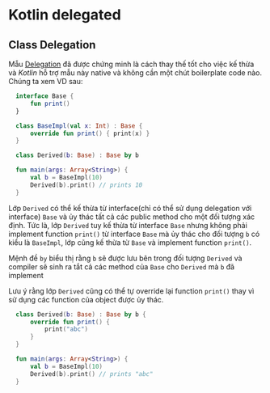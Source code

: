 # Kotlin delegated

Class Delegation
----------------

Mẫu [Delegation](https://en.wikipedia.org/wiki/Delegation_pattern) đã được chứng minh là cách thay thế tốt cho việc kế thừa và *Kotlin* hỗ trợ mẫu này native và không cần một chút boilerplate code nào. Chúng ta xem VD sau:

```kotlin
  interface Base {
      fun print()
  }

  class BaseImpl(val x: Int) : Base {
      override fun print() { print(x) }
  }

  class Derived(b: Base) : Base by b

  fun main(args: Array<String>) {
      val b = BaseImpl(10)
      Derived(b).print() // prints 10
  }

```

Lớp `Derived` có thể kế thừa từ interface(chỉ có thể sử dụng delegation với interface) `Base` và ủy thác tất cả các public method cho một đối tượng xác định. Tức là, lớp `Derived` tuy kế thừa từ interface `Base` nhưng không phải implement function `print()` từ interface `Base` mà ủy thác cho đối tượng `b` có kiểu là `BaseImpl`, lớp cũng kế thừa từ `Base` và implement function `print()`.

Mệnh đề `by` biểu thị rằng `b` sẽ được lưu bên trong đối tượng `Derived` và compiler sẽ sinh ra tắt cả các method của `Base` cho `Derived` mà `b` đã implement

Lưu ý rằng lớp `Derived` cũng có thể tự override lại function `print()` thay vì sử dụng các function của object được ủy thác.

```kotlin
  class Derived(b: Base) : Base by b {
      override fun print() {
          print("abc")
      }
  }

  fun main(args: Array<String>) {
      val b = BaseImpl(10)
      Derived(b).print() // prints "abc"
  }
```